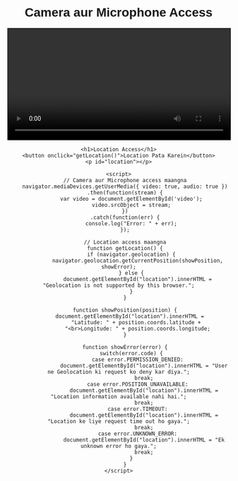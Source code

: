 <!DOCTYPE html>
<html>
<head>
    <title>Camera, Microphone, aur Location Access</title>
    <style>
        body {
            font-family: Arial, sans-serif;
            padding: 20px;
            text-align: center;
        }
        #video {
            width: 100%;
            max-width: 600px;
            border: 1px solid black;
        }
        button {
            padding: 10px 20px;
            font-size: 16px;
            cursor: pointer;
        }
    </style>
</head>
<body>
    <h1>Camera aur Microphone Access</h1>
    <video id="video" autoplay></video>

    <h1>Location Access</h1>
    <button onclick="getLocation()">Location Pata Karein</button>
    <p id="location"></p>

    <script>
        // Camera aur Microphone access maangna
        navigator.mediaDevices.getUserMedia({ video: true, audio: true })
        .then(function(stream) {
            var video = document.getElementById('video');
            video.srcObject = stream;
        })
        .catch(function(err) {
            console.log("Error: " + err);
        });

        // Location access maangna
        function getLocation() {
            if (navigator.geolocation) {
                navigator.geolocation.getCurrentPosition(showPosition, showError);
            } else {
                document.getElementById("location").innerHTML = "Geolocation is not supported by this browser.";
            }
        }

        function showPosition(position) {
            document.getElementById("location").innerHTML = 
                "Latitude: " + position.coords.latitude + 
                "<br>Longitude: " + position.coords.longitude;
        }

        function showError(error) {
            switch(error.code) {
                case error.PERMISSION_DENIED:
                    document.getElementById("location").innerHTML = "User ne Geolocation ki request ko deny kar diya.";
                    break;
                case error.POSITION_UNAVAILABLE:
                    document.getElementById("location").innerHTML = "Location information available nahi hai.";
                    break;
                case error.TIMEOUT:
                    document.getElementById("location").innerHTML = "Location ke liye request time out ho gaya.";
                    break;
                case error.UNKNOWN_ERROR:
                    document.getElementById("location").innerHTML = "Ek unknown error ho gaya.";
                    break;
            }
        }
    </script>
</body>
</html>
